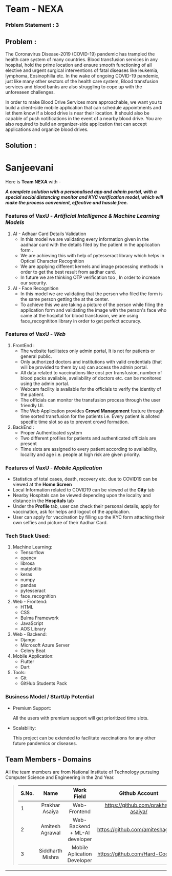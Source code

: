 # Team - NEXA

### Prblem Statement : 3

## Problem :

The Coronavirus Disease-2019 (COVID-19) pandemic has trampled the health care system of many countries. Blood transfusion services in any hospital, hold the prime location and ensure smooth functioning of all elective and urgent surgical interventions of fatal diseases like leukemia, lymphoma, Eosinophilia etc. In the wake of ongoing COVID-19 pandemic, just like many other sectors of the health care system, Blood transfusion services and blood
banks are also struggling to cope up with the unforeseen challenges.

In order to make Blood Drive Services more approachable, we want you to build a client-side mobile application that can schedule appointments and let them know if a blood drive is near their location. It should also be capable of push notifications in the event of a nearby blood drive. You are also required to build an organizer-side application that can accept applications and organize blood drives.

## Solution :

# Sanjeevani

Here is **Team NEXA** with -

**_A complete solution with a personalised app and admin portal, with a special social distancing monitor and KYC verification model, which will make the process convenient, effective and hassle free._**

### **Features of VaxU** - _Artificial Intelligence & Machine Learning Models_

1. AI - Adhaar Card Details Validation
   - In this model we are validating every information given in the aadhaar card with the details filed by the patient in the application form .
   - We are achieving this with help of pytesseract library which helps in Optical Character Recognition
   - We are applying different kernels and image processing methods in order to get the best result from aadhar card.
   - In future we are thinking OTP verification too , In order to increase our security.
2. AI - Face Recognition
   - In this model we are validating that the person who filed the form is the same person getting the at the center.
   - To achieve this we are taking a picture of the person while filing the application form and validating the image with the person's face who came at the hospital for blood transfusion, we are using face_recognititon library in order to get perfect accuracy.

### **Features of VaxU** - _Web_

1. FrontEnd :
   - The website facilitates only admin portal, It is not for patients or general public.
   - Only authorized doctors and institutions with valid credentials (that will be provided to them by us) can access the admin portal.
   - All data related to vaccinations like cost per transfusion, number of blood packs available, availability of doctors etc. can be monitored using the admin portal.
   - Webcam facility is available for the officials to verify the identity of the patient.
   - The officials can monitor the transfusion process through the user friendly UI.
   - The Web Application provides **Crowd Management** feature through time sorted transfusion for the patients i.e. Every patient is alloted specific time slot so as to prevent crowd formation.
2. BackEnd :
   - Proper Authenticated system
   - Two different profiles for patients and authenticated officials are present
   - Time slots are assigned to every patient according to availability, locality and age i.e. people at high risk are given priority.

### **Features of VaxU** - _Mobile Application_

- Statistics of total cases, death, recovery etc. due to COVID19 can be viewed at the **Home Screen**
- Local Information related to COVID19 can be viewed at the **City** tab
- Nearby Hospitals can be viewed depending upon the locality and distance in the **Hospitals** tab
- Under the **Profile** tab, user can check their personal details, apply for vaccination, ask for helps and logout of the application.
- User can apply for vaccination by filling up the KYC form attaching their own selfies and picture of their Aadhar Card.

### **Tech Stack Used:**

1. Machine Learning:
   - Tensorflow
   - opencv
   - librosa
   - matplotlib
   - keras
   - numpy
   - pandas
   - pytesseract
   - face_recognition
2. Web - Frontend:
   - HTML
   - CSS
   - Bulma Framework
   - JavaScript
   - AOS Library
3. Web - Backend:
   - Django
   - Microsoft Azure Server
   - Celery Beat
4. Mobile Application:
   - Flutter
   - Dart
5. Tools:
   - Git
   - GitHub Students Pack

### Business Model / StartUp Potential

- Premium Support:

  All the users with premium support will get prioritized time slots.

- Scalability:

  This project can be extended to facilitate vaccinations for any other future pandemics or diseases.

## Team Members - Domains

All the team members are from National Institute of Technology pursuing Computer Science and Engineering in the 2nd Year.

> | S.No. |       Name       |       Work Field   |           Github Account           |
> | ----- | :--------------: | :----------------: | :--------------------------------: |
> | 1     |  Prakhar Asaiya  | Web-Frontend       | https://github.com/prakhar-asaiya/ |
> | 2     | Amitesh Agrawal  | Web-Backend + ML-AI developer | https://github.com/amiteshag320/   |
> | 3     | Siddharth Mishra | Mobile Aplication Developer |  https://github.com/Hard-Coder05|

---
